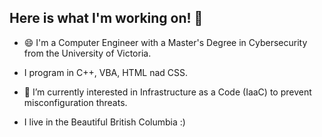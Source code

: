 ## Here is what I'm working on! 👋

- 😄 I'm a Computer Engineer with a Master's Degree in Cybersecurity from the University of Victoria.
- I program in C++, VBA, HTML nad CSS.
- 🌱 I’m currently interested in Infrastructure as a Code (IaaC) to prevent misconfiguration threats.

- I live in the Beautiful British Columbia  :)
<!--
**sergiowe/sergiowe** is a ✨ _special_ ✨ repository because its `README.md` (this file) appears on your GitHub profile.

Here are some ideas to get you started:

- 🔭 I’m currently working on ... 
- 🌱 I’m currently learning ...
- 👯 I’m looking to collaborate on ...
- 🤔 I’m looking for help with ...
- 💬 Ask me about ...
- 📫 How to reach me: ...
- 😄 Pronouns: ...
- ⚡ Fun fact: ...
-->
